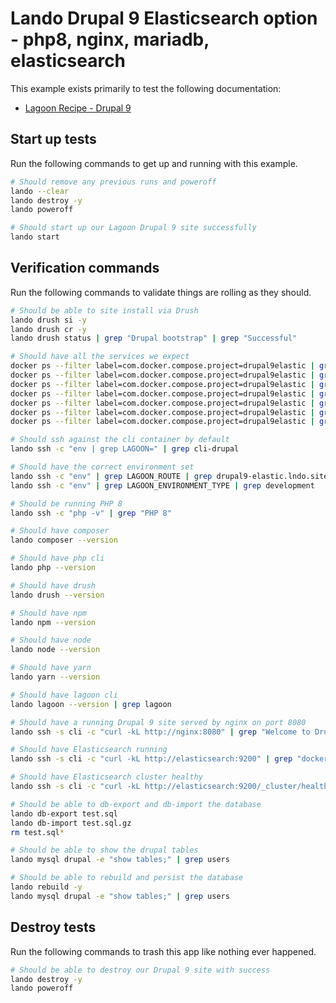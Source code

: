 Lando Drupal 9 Elasticsearch option  - php8, nginx, mariadb, elasticsearch
==========================================================================

This example exists primarily to test the following documentation:

* [Lagoon Recipe - Drupal 9](https://docs.lando.dev/config/lagoon.html)

Start up tests
--------------

Run the following commands to get up and running with this example.

```bash
# Should remove any previous runs and poweroff
lando --clear
lando destroy -y
lando poweroff

# Should start up our Lagoon Drupal 9 site successfully
lando start
```

Verification commands
---------------------

Run the following commands to validate things are rolling as they should.

```bash
# Should be able to site install via Drush
lando drush si -y
lando drush cr -y
lando drush status | grep "Drupal bootstrap" | grep "Successful"

# Should have all the services we expect
docker ps --filter label=com.docker.compose.project=drupal9elastic | grep Up | grep drupal9elastic_nginx_1
docker ps --filter label=com.docker.compose.project=drupal9elastic | grep Up | grep drupal9elastic_mariadb_1
docker ps --filter label=com.docker.compose.project=drupal9elastic | grep Up | grep drupal9elastic_mailhog_1
docker ps --filter label=com.docker.compose.project=drupal9elastic | grep Up | grep drupal9elastic_php_1
docker ps --filter label=com.docker.compose.project=drupal9elastic | grep Up | grep drupal9elastic_cli_1
docker ps --filter label=com.docker.compose.project=drupal9elastic | grep Up | grep drupal9elastic_lagooncli_1
docker ps --filter label=com.docker.compose.project=drupal9elastic | grep Up | grep drupal9elastic_elasticsearch_1

# Should ssh against the cli container by default
lando ssh -c "env | grep LAGOON=" | grep cli-drupal

# Should have the correct environment set
lando ssh -c "env" | grep LAGOON_ROUTE | grep drupal9-elastic.lndo.site
lando ssh -c "env" | grep LAGOON_ENVIRONMENT_TYPE | grep development

# Should be running PHP 8
lando ssh -c "php -v" | grep "PHP 8"

# Should have composer
lando composer --version

# Should have php cli
lando php --version

# Should have drush
lando drush --version

# Should have npm
lando npm --version

# Should have node
lando node --version

# Should have yarn
lando yarn --version

# Should have lagoon cli
lando lagoon --version | grep lagoon

# Should have a running Drupal 9 site served by nginx on port 8080
lando ssh -s cli -c "curl -kL http://nginx:8080" | grep "Welcome to Drush Site-Install"

# Should have Elasticsearch running
lando ssh -s cli -c "curl -kL http://elasticsearch:9200" | grep "docker-cluster"

# Should have Elasticsearch cluster healthy
lando ssh -s cli -c "curl -kL http://elasticsearch:9200/_cluster/health" | grep "green"

# Should be able to db-export and db-import the database
lando db-export test.sql
lando db-import test.sql.gz
rm test.sql*

# Should be able to show the drupal tables
lando mysql drupal -e "show tables;" | grep users

# Should be able to rebuild and persist the database
lando rebuild -y
lando mysql drupal -e "show tables;" | grep users
```

Destroy tests
-------------

Run the following commands to trash this app like nothing ever happened.

```bash
# Should be able to destroy our Drupal 9 site with success
lando destroy -y
lando poweroff
```
